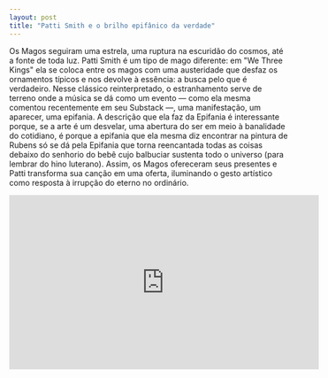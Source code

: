 ```yaml
---
layout: post
title: "Patti Smith e o brilho epifânico da verdade"
---
```

Os Magos seguiram uma estrela, uma ruptura na escuridão do cosmos, até a fonte de toda luz. Patti Smith é um tipo de mago diferente: em "We Three Kings" ela se coloca entre os magos com uma austeridade que desfaz os ornamentos típicos e nos devolve à essência: a busca pelo que é verdadeiro. Nesse clássico reinterpretado, o estranhamento serve de terreno onde a música se dá como um evento — como ela mesma comentou recentemente em seu Substack —, uma manifestação, um aparecer, uma epifania. A descrição que ela faz da Epifania é interessante porque, se a arte é um desvelar, uma abertura do ser em meio à banalidade do cotidiano, é porque a epifania que ela mesma diz encontrar na pintura de Rubens só se dá pela Epifania que torna reencantada todas as coisas debaixo do senhorio do bebê cujo balbuciar sustenta todo o universo (para lembrar do hino luterano). Assim, os Magos ofereceram seus presentes e Patti transforma sua canção em uma oferta, iluminando o gesto artístico como resposta à irrupção do eterno no ordinário.

<iframe width="560" height="315" src="https://www.youtube.com/embed/dhil4giFA3Y?si=1fak5KbNXK5vCcRA" title="YouTube video player" frameborder="0" allow="accelerometer; autoplay; clipboard-write; encrypted-media; gyroscope; picture-in-picture; web-share" referrerpolicy="strict-origin-when-cross-origin" allowfullscreen></iframe>
